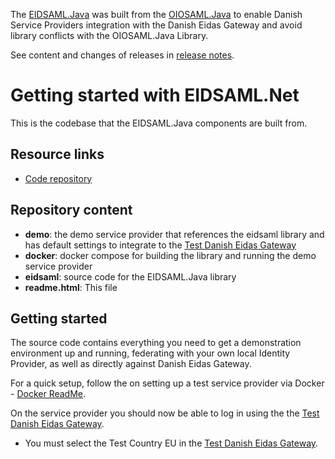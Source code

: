 The [EIDSAML.Java](https://github.com/digst/eIDASSAML.java) was built from the [OIOSAML.Java](https://github.com/digst/OIOSAML.Java) to enable Danish Service Providers integration with the Danish Eidas Gateway and avoid library conflicts with the OIOSAML.Java Library.

See content and changes of releases in [release notes](RELEASE_NOTES.md).

# Getting started with EIDSAML.Net

This is the codebase that the EIDSAML.Java components are built from.

## Resource links

*   [Code repository](hhttps://github.com/digst/eIDASSAML.java)

## Repository content

*   **demo**: the demo service provider that references the eidsaml library and has default settings to integrate to the [Test Danish Eidas Gateway](https://eidasconnector.test.eid.digst.dk/)
*   **docker**: docker compose for building the library and running the demo service provider
*   **eidsaml**: source code for the EIDSAML.Java library
*   **readme.html**: This file

## Getting started

The source code contains everything you need to get a demonstration environment up and running, federating with your own local Identity Provider, as well as directly against Danish Eidas Gateway.

For a quick setup, follow the on setting up a test service provider via Docker - [Docker ReadMe](docker/README.md).

On the service provider you should now be able to log in using the the [Test Danish Eidas Gateway](https://eidasconnector.test.eid.digst.dk/).
* You must select the Test Country EU in the [Test Danish Eidas Gateway](https://eidasconnector.test.eid.digst.dk/).


